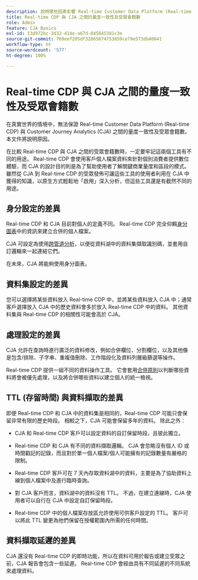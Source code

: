 ```yaml
---
description: 說明哪些因素影響 Real-time Customer Data Platform (Real-time CDP) 與 CJA 之間的量度一致性及受眾會籍數。
title: Real-time CDP 與 CJA 之間的量度一致性及受眾會籍數
role: Admin
feature: CJA Basics
exl-id: 13d972bc-3d32-414e-a67d-845845381c3e
source-git-commit: 769eef205df32865874753859ce79e573db40641
workflow-type: ht
source-wordcount: '577'
ht-degree: 100%

---
```



# Real-time CDP 與 CJA 之間的量度一致性及受眾會籍數

在真實世界的情境中，無法保證 Real-time Customer Data Platform (Real-time CDP) 與 Customer Journey Analytics (CJA) 之間的量度一致性及受眾會籍數。 本文件將說明原因。

在比較 Real-time CDP 與 CJA 之間的受眾會籍數時，一定要牢記這兩個工具有不同的用途。 Real-time CDP 會使用客戶個人檔案資料來針對個別消費者提供數位體驗，而 CJA 的設計目的則是為了幫助使用者了解關鍵商業量度和區段的模式。 雖然從 CJA 到 Real-time CDP 的受眾發佈可讓這些工具的使用者利用在 CJA 中獲得的知識，以原生方式輕鬆地「啟用」深入分析，但這些工具還是有截然不同的用途。

## 身分設定的差異

Real-time CDP 和 CJA 目前對個人的定義不同。 Real-time CDP 完全仰賴[身分圖表](https://experienceleague.adobe.com/docs/platform-learn/tutorials/identities/understanding-identity-and-identity-graphs.html?lang=zh-Hant)中的資訊來建立合併的個人檔案。

CJA 可設定為使用[跨管道分析](/help/connections/cca/overview.md)，以便從資料湖中的資料集擷取識別碼，並套用自訂邏輯來一起連結它們。

在未來，CJA 將能夠使用身分圖表。

## 資料集設定的差異

您可以選擇將某些資料放入 Real-time CDP 中，並將某些資料放入 CJA 中；通常客戶選擇放入 CJA 中的歷史資料會多於放入 Real-time CDP 中的資料。 其他資料集與 Real-time CDP 的相關性可能會高於 CJA。

## 處理設定的差異

CJA 允許在查詢時進行廣泛的資料修改，例如合併欄位、分割欄位，以及其他像是包含/排除、子字串、重複值刪除、工作階段化及資料列層級篩選等操作。

Real-time CDP 提供一組不同的資料操作工具。 它會套用[合併原則](https://experienceleague.adobe.com/docs/experience-platform/profile/merge-policies/overview.html?lang=zh-Hant)以判斷哪些資料將會被優先處理，以及將合併哪些資料以建立個人的統一檢視。

## TTL (存留時間) 與資料擷取的差異

即便 Real-time CDP 和 CJA 中的資料集是相同的，Real-time CDP 可能只會保留非常有限的歷史時段。 相較之下，CJA 可能會保留多年的資料。 除此之外：

* CJA 和 Real-time CDP 客戶可以設定資料的自訂保留時段，且彼此獨立。

* Real-time CDP 和 CJA 有不同的資料擷取邏輯。 CJA 會忽略沒有個人 ID 或時間戳記的記錄，而且對於單一個人檔案/個人可能擁有的記錄數量有嚴格的限制。

* Real-time CDP 客戶可在 7 天內存取資料湖中的資料，主要是為了協助資料上線到個人檔案中及進行臨時查詢。

* 對 CJA 客戶而言，資料湖中的資料沒有 TTL。 不過，在建立連線時，CJA 使用者可以自行在 CJA 中設定自訂保留時段。

* Real-time CDP 中的個人檔案存放區允許使用可供客戶設定的 TTL。 客戶可以將此 TTL 變更為他們保留在授權範圍內所需的任何時間。

## 資料擷取延遲的差異

CJA 還沒有 Real-time CDP 的即時功能，所以在資料可用於報告或建立受眾之前，CJA 報告會包含一些延遲。 Real-time CDP 會經由具有不同延遲的不同系統來處理資料。
